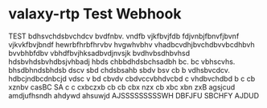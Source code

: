 # valaxy-rtp Test Webhook
TEST
bdhsvchdsbvchdcv
bvdfnbv. vndfb vjkfbvjfdb
fdjvnbjfbnvfjbvnf vjkvkfbvjbndf
hewrbfhrbfhrvbv hvgwhvbhv 
vhadbcvdhjbvchdbvvbcdhbvh
bvvbhbfdbv vbhdfbvjhksadbvdjnvsjk
bvdhvbsdhbvhsd hdsbvhdsbvhdbsjvhbadj
hbds   chbbdhdsbchsadbh
 bc. bc vbhscvhs. bhsdbhndsbhdsb
 dscv sbd chdsbsahb
sbdv bsv cb b vdhsbvcdcv. hdbcjndbcdnbcjd
vdsc v bd cbvdv cbdvccvbhdvcbd c vhdbvchdbd
b c cb xznbv casBC SA
c c cxbczxb cb
cb cbx nzx
cb xbc xbn zxB
agsjcud amdjufhsndh
ahdywd ahsuwjd AJSSSSSSSSSWH 
DBFJFU SBCHFY AJDUD

